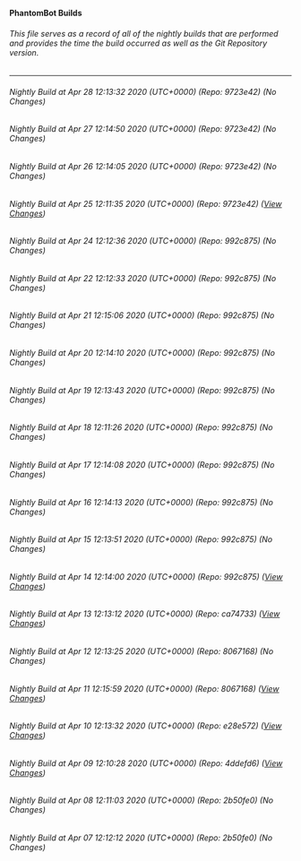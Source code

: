 **PhantomBot Builds**

###### This file serves as a record of all of the nightly builds that are performed and provides the time the build occurred as well as the Git Repository version.
-------------------------------------------------------------------------------------------------------------
###### Nightly Build at Apr 28 12:13:32 2020 (UTC+0000) (Repo: 9723e42) (No Changes)
###### Nightly Build at Apr 27 12:14:50 2020 (UTC+0000) (Repo: 9723e42) (No Changes)
###### Nightly Build at Apr 26 12:14:05 2020 (UTC+0000) (Repo: 9723e42) (No Changes)
###### Nightly Build at Apr 25 12:11:35 2020 (UTC+0000) (Repo: 9723e42) ([View Changes](https://github.com/PhantomBot/PhantomBot/compare/992c875...9723e42))
###### Nightly Build at Apr 24 12:12:36 2020 (UTC+0000) (Repo: 992c875) (No Changes)
###### Nightly Build at Apr 22 12:12:33 2020 (UTC+0000) (Repo: 992c875) (No Changes)
###### Nightly Build at Apr 21 12:15:06 2020 (UTC+0000) (Repo: 992c875) (No Changes)
###### Nightly Build at Apr 20 12:14:10 2020 (UTC+0000) (Repo: 992c875) (No Changes)
###### Nightly Build at Apr 19 12:13:43 2020 (UTC+0000) (Repo: 992c875) (No Changes)
###### Nightly Build at Apr 18 12:11:26 2020 (UTC+0000) (Repo: 992c875) (No Changes)
###### Nightly Build at Apr 17 12:14:08 2020 (UTC+0000) (Repo: 992c875) (No Changes)
###### Nightly Build at Apr 16 12:14:13 2020 (UTC+0000) (Repo: 992c875) (No Changes)
###### Nightly Build at Apr 15 12:13:51 2020 (UTC+0000) (Repo: 992c875) (No Changes)
###### Nightly Build at Apr 14 12:14:00 2020 (UTC+0000) (Repo: 992c875) ([View Changes](https://github.com/PhantomBot/PhantomBot/compare/ca74733...992c875))
###### Nightly Build at Apr 13 12:13:12 2020 (UTC+0000) (Repo: ca74733) ([View Changes](https://github.com/PhantomBot/PhantomBot/compare/8067168...ca74733))
###### Nightly Build at Apr 12 12:13:25 2020 (UTC+0000) (Repo: 8067168) (No Changes)
###### Nightly Build at Apr 11 12:15:59 2020 (UTC+0000) (Repo: 8067168) ([View Changes](https://github.com/PhantomBot/PhantomBot/compare/e28e572...8067168))
###### Nightly Build at Apr 10 12:13:32 2020 (UTC+0000) (Repo: e28e572) ([View Changes](https://github.com/PhantomBot/PhantomBot/compare/4ddefd6...e28e572))
###### Nightly Build at Apr 09 12:10:28 2020 (UTC+0000) (Repo: 4ddefd6) ([View Changes](https://github.com/PhantomBot/PhantomBot/compare/2b50fe0...4ddefd6))
###### Nightly Build at Apr 08 12:11:03 2020 (UTC+0000) (Repo: 2b50fe0) (No Changes)
###### Nightly Build at Apr 07 12:12:12 2020 (UTC+0000) (Repo: 2b50fe0) (No Changes)

